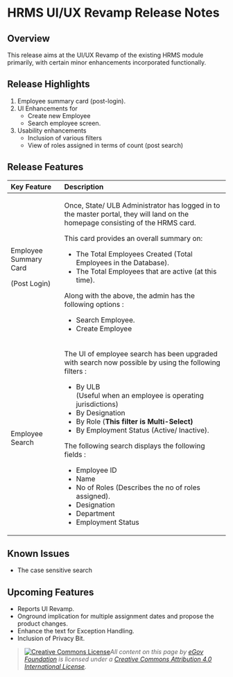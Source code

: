 # HRMS UI/UX Revamp Release Notes

## Overview

This release aims at the UI/UX Revamp of the existing HRMS module primarily, with certain minor enhancements incorporated functionally.

## Release Highlights

1. Employee summary card \(post-login\).
2. UI Enhancements for
   * Create new Employee
   * Search employee screen.
3. Usability enhancements
   * Inclusion of various filters
   * View of roles assigned in terms of count \(post search\)

## Release Features

<table>
  <thead>
    <tr>
      <th style="text-align:left"><b>Key Feature</b>
      </th>
      <th style="text-align:left"><b>Description</b>
      </th>
    </tr>
  </thead>
  <tbody>
    <tr>
      <td style="text-align:left">
        <p>Employee Summary Card</p>
        <p>(Post Login)</p>
      </td>
      <td style="text-align:left">
        <p>Once, State/ ULB Administrator has logged in to the master portal, they
          will land on the homepage consisting of the HRMS card.</p>
        <p>This card provides an overall summary on:</p>
        <ul>
          <li>The Total Employees Created (Total Employees in the Database).</li>
          <li>The Total Employees that are active (at this time).</li>
        </ul>
        <p>Along with the above, the admin has the following options :</p>
        <ul>
          <li>Search Employee.</li>
          <li>Create Employee</li>
        </ul>
      </td>
    </tr>
    <tr>
      <td style="text-align:left">Employee Search</td>
      <td style="text-align:left">
        <p>The UI of employee search has been upgraded with search now possible by
          using the following filters :</p>
        <ul>
          <li>By ULB
            <br />(Useful when an employee is operating jurisdictions)</li>
          <li>By Designation</li>
          <li>By Role (<b>This filter is Multi-Select)</b>
          </li>
          <li>By Employment Status (Active/ Inactive).</li>
        </ul>
        <p>The following search displays the following fields :</p>
        <ul>
          <li>Employee ID</li>
          <li>Name</li>
          <li>No of Roles (Describes the no of roles assigned).</li>
          <li>Designation</li>
          <li>Department</li>
          <li>Employment Status</li>
        </ul>
      </td>
    </tr>
  </tbody>
</table>

## Known Issues

* The case sensitive search

## Upcoming Features

* Reports UI Revamp.
* Onground implication for multiple assignment dates and propose the product changes.
* Enhance the text for Exception Handling.
* Inclusion of Privacy Bit.





> [![Creative Commons License](https://i.creativecommons.org/l/by/4.0/80x15.png)_​_](http://creativecommons.org/licenses/by/4.0/)_All content on this page by_ [_eGov Foundation_](https://egov.org.in/) _is licensed under a_ [_Creative Commons Attribution 4.0 International License_](http://creativecommons.org/licenses/by/4.0/)_._

